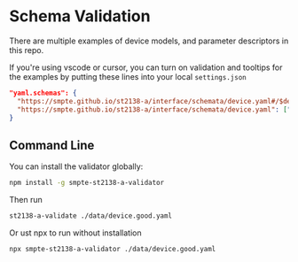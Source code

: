 # Schema Validation

There are multiple examples of device models, and parameter descriptors
in this repo.

If you're using vscode or cursor, you can turn on validation and
tooltips for the examples by putting these lines into your
local `settings.json`

```json
"yaml.schemas": {
  "https://smpte.github.io/st2138-a/interface/schemata/device.yaml#/$defs/param": ["**/param.*.yaml"],
  "https://smpte.github.io/st2138-a/interface/schemata/device.yaml": ["**/device.*.yaml"]
}
```

## Command Line

You can install the validator globally:

```bash
npm install -g smpte-st2138-a-validator
```

Then run

```bash
st2138-a-validate ./data/device.good.yaml
```

Or ust npx to run without installation

```bash
npx smpte-st2138-a-validator ./data/device.good.yaml
```

